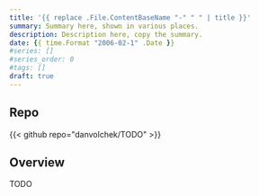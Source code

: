 ```yaml
---
title: '{{ replace .File.ContentBaseName "-" " " | title }}'
summary: Summary here, shown in various places.
description: Description here, copy the summary.
date: {{ time.Format "2006-02-1" .Date }}
#series: []
#series_order: 0
#tags: []
draft: true
---
```


## Repo

{{< github repo="danvolchek/TODO" >}}

## Overview

TODO